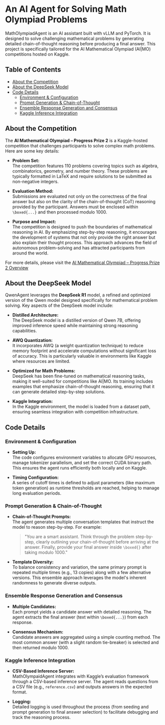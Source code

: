 # An AI Agent for Solving Math Olympiad Problems

MathOlympiadAgent is an AI assistant built with vLLM and PyTorch. It is designed to solve challenging mathematical problems by generating detailed chain-of-thought reasoning before producing a final answer. This project is specifically tailored for the AI Mathematical Olympiad (AI|MO) competitions hosted on Kaggle.

## Table of Contents

- [About the Competition](#about-the-competition)
- [About the DeepSeek Model](#about-the-deepseek-model)
- [Code Details](#code-details)
  - [Environment & Configuration](#environment--configuration)
  - [Prompt Generation & Chain-of-Thought](#prompt-generation--chain-of-thought)
  - [Ensemble Response Generation and Consensus](#ensemble-response-generation-and-consensus)
  - [Kaggle Inference Integration](#kaggle-inference-integration)
## About the Competition

The **AI Mathematical Olympiad – Progress Prize 2** is a Kaggle-hosted competition that challenges participants to solve complex math problems. Here are some key details:

- **Problem Set:**  
  The competition features 110 problems covering topics such as algebra, combinatorics, geometry, and number theory. These problems are typically formatted in LaTeX and require solutions to be submitted as non-negative integers.

- **Evaluation Method:**  
  Submissions are evaluated not only on the correctness of the final answer but also on the clarity of the chain-of-thought (CoT) reasoning provided by the participant. Answers must be enclosed within `\boxed{...}` and then processed modulo 1000.

- **Purpose and Impact:**  
  The competition is designed to push the boundaries of mathematical reasoning in AI. By emphasizing step-by-step reasoning, it encourages the development of systems that not only provide the right answer but also explain their thought process. This approach advances the field of autonomous problem-solving and has attracted participants from around the world.

For more details, please visit the [AI Mathematical Olympiad – Progress Prize 2 Overview](https://www.kaggle.com/competitions/ai-mathematical-olympiad-progress-prize-2/overview)

## About the DeepSeek Model

QwenAgent leverages the **DeepSeek R1** model, a refined and optimized version of the Qwen model designed specifically for mathematical problem solving. Key aspects of the DeepSeek model include:

- **Distilled Architecture:**  
  The DeepSeek model is a distilled version of Qwen 7B, offering improved inference speed while maintaining strong reasoning capabilities.

- **AWQ Quantization:**  
  It incorporates AWQ (a weight quantization technique) to reduce memory footprint and accelerate computations without significant loss of accuracy. This is particularly valuable in environments like Kaggle where resources are limited.

- **Optimized for Math Problems:**  
  DeepSeek has been fine-tuned on mathematical reasoning tasks, making it well-suited for competitions like AI|MO. Its training includes examples that emphasize chain-of-thought reasoning, ensuring that it can generate detailed step-by-step solutions.

- **Kaggle Integration:**  
  In the Kaggle environment, the model is loaded from a dataset path, ensuring seamless integration with competition infrastructure.

## Code Details

### Environment & Configuration

- **Setting Up:**  
  The code configures environment variables to allocate GPU resources, manage tokenizer parallelism, and set the correct CUDA binary path. This ensures the agent runs efficiently both locally and on Kaggle.

- **Timing Configuration:**  
  A series of cutoff times is defined to adjust parameters (like maximum token generation) as runtime thresholds are reached, helping to manage long evaluation periods.

### Prompt Generation & Chain-of-Thought

- **Chain-of-Thought Prompts:**  
  The agent generates multiple conversation templates that instruct the model to reason step-by-step. For example:
  
  > "You are a smart assistant. Think through the problem step-by-step, clearly outlining your chain-of-thought before arriving at the answer. Finally, provide your final answer inside `\boxed{}` after taking modulo 1000."

- **Template Diversity:**  
  To balance consistency and variation, the same primary prompt is repeated multiple times (e.g., 13 copies) along with a few alternative versions. This ensemble approach leverages the model's inherent randomness to generate diverse outputs.

### Ensemble Response Generation and Consensus

- **Multiple Candidates:**  
  Each prompt yields a candidate answer with detailed reasoning. The agent extracts the final answer (text within `\boxed{...}`) from each response.

- **Consensus Mechanism:**  
  Candidate answers are aggregated using a simple counting method. The most common answer (with a slight random tie-breaker) is selected and then returned modulo 1000.

### Kaggle Inference Integration

- **CSV-Based Inference Server:**  
  MathOlympaidAgent integrates with Kaggle’s evaluation framework through a CSV-based inference server. The agent reads questions from a CSV file (e.g., `reference.csv`) and outputs answers in the expected format.

- **Logging:**  
  Detailed logging is used throughout the process (from seeding and prompt generation to final answer selection) to facilitate debugging and track the reasoning process.

